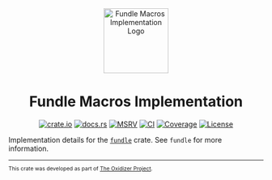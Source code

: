 <div align="center">
  <img src="./logo.png" alt="Fundle Macros Implementation Logo" width="128">

# Fundle Macros Implementation

[![crate.io](https://img.shields.io/crates/v/fundle_macros_impl.svg)](https://crates.io/crates/fundle_macros_impl)
[![docs.rs](https://docs.rs/fundle_macros_impl/badge.svg)](https://docs.rs/fundle_macros_impl)
[![MSRV](https://img.shields.io/crates/msrv/fundle_macros_impl)](https://crates.io/crates/fundle_macros_impl)
[![CI](https://github.com/microsoft/oxidizer/workflows/main/badge.svg)](https://github.com/microsoft/oxidizer/actions)
[![Coverage](https://codecov.io/gh/microsoft/oxidizer/graph/badge.svg?token=FCUG0EL5TI)](https://codecov.io/gh/microsoft/oxidizer)
[![License](https://img.shields.io/badge/license-MIT-blue.svg)](../LICENSE)

</div>

<!-- cargo-rdme start -->

Implementation details for the [`fundle`](https://docs.rs/fundle) crate.
See `fundle` for more information.

<!-- cargo-rdme end -->

<div style="font-size: 75%" ><hr/>

This crate was developed as part of [The Oxidizer Project](https://github.com/microsoft/oxidizer).

</div>
